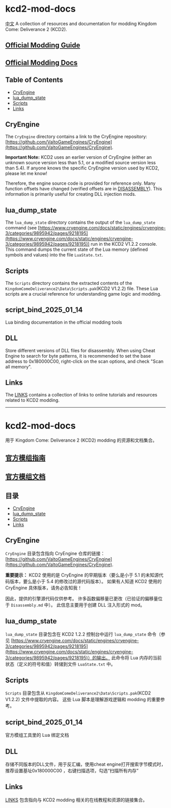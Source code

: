 # kcd2-mod-docs
[中文](#中文)
A collection of resources and documentation for modding Kingdom Come: Deliverance 2 (KCD2).

## [Official Modding Guide](https://kingdomcomerpg.com/en/news/modding-in-kcdii)

## [Official Modding Docs](https://warhorse.youtrack.cloud/articles/KM)

## Table of Contents

*   [CryEngine](#cryengine)
*   [lua\_dump\_state](#lua_dump_state)
*   [Scripts](#scripts)
*   [Links](#links)

## CryEngine

The `CryEngine` directory contains a link to the CryEngine repository: [https://github.com/ValtoGameEngines/CryEngine](https://github.com/ValtoGameEngines/CryEngine).

**Important Note:** KCD2 uses an earlier version of CryEngine (either an unknown source version less than 5.1, or a modified source version less than 5.4).  If anyone knows the specific CryEngine version used by KCD2, please let me know!

Therefore, the engine source code is provided for reference only. Many function offsets have changed (verified offsets are in [DISASSEMBLY](DISASSEMBLY.md)). This information is primarily useful for creating DLL injection mods.

## lua\_dump\_state

The `lua_dump_state` directory contains the output of the `lua_dump_state` command (see [https://www.cryengine.com/docs/static/engines/cryengine-3/categories/9895942/pages/9218195](https://www.cryengine.com/docs/static/engines/cryengine-3/categories/9895942/pages/9218195)) run in the KCD2 V1.2.2 console.  This command dumps the current state of the Lua memory (defined symbols and values) into the file `LuaState.txt`.

## Scripts

The `Scripts` directory contains the extracted contents of the `KingdomComeDeliverance2\Data\Scripts.pak`(KCD2 V1.2.2) file.  These Lua scripts are a crucial reference for understanding game logic and modding.

## script_bind_2025_01_14
Lua binding documentation in the official modding tools

## DLL
Store different versions of DLL files for disassembly. When using Cheat Engine to search for byte patterns, it is recommended to set the base address to 0x180000C00, right-click on the scan options, and check "Scan all memory".

## Links

The [LINKS](LINKS.md) contains a collection of links to online tutorials and resources related to KCD2 modding.

---
<a name="中文"></a>
# kcd2-mod-docs

用于 Kingdom Come: Deliverance 2 (KCD2) modding 的资源和文档集合。

## [官方模组指南](https://kingdomcomerpg.com/en/news/modding-in-kcdii)

## [官方模组文档](https://warhorse.youtrack.cloud/articles/KM)

## 目录

*   [CryEngine](#cryengine)
*   [lua\_dump\_state](#lua_dump_state)
*   [Scripts](#scripts)
*   [Links](#links)

## CryEngine

`CryEngine` 目录包含指向 CryEngine 仓库的链接：[https://github.com/ValtoGameEngines/CryEngine](https://github.com/ValtoGameEngines/CryEngine).

**重要提示：** KCD2 使用的是 CryEngine 的早期版本（要么是小于 5.1 的未知源代码版本，要么是小于 5.4 的修改过的源代码版本）。 如果有人知道 KCD2 使用的 CryEngine 具体版本，请务必告知我！

因此，提供的引擎源代码仅供参考。 许多函数偏移量已更改（已验证的偏移量位于 `Disassembly.md` 中）。 此信息主要用于创建 DLL 注入形式的 mod。

## lua\_dump\_state

`lua_dump_state` 目录包含在 KCD2 1.2.2 控制台中运行 `lua_dump_state` 命令（参见 [https://www.cryengine.com/docs/static/engines/cryengine-3/categories/9895942/pages/9218195](https://www.cryengine.com/docs/static/engines/cryengine-3/categories/9895942/pages/9218195)）的输出。 此命令将 Lua 内存的当前状态（定义的符号和值）转储到文件 `LuaState.txt` 中。

## Scripts

`Scripts` 目录包含从 `KingdomComeDeliverance2\Data\Scripts.pak`(KCD2 V1.2.2) 文件中提取的内容。 这些 Lua 脚本是理解游戏逻辑和 modding 的重要参考。

## script_bind_2025_01_14
官方模组工具里的 Lua 绑定文档

## DLL
存储不同版本的DLL文件，用于反汇编，使用cheat engine打开搜索字节模式时，推荐设置基址0x180000C00 ，右键扫描选项，勾选“扫描所有内存”

## Links

[LINKS](LINKS.md)  包含指向与 KCD2 modding 相关的在线教程和资源的链接集合。

